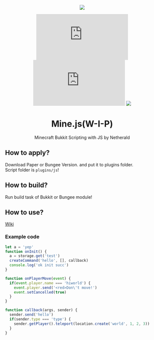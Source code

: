 <div align="center">

![](https://avatars.githubusercontent.com/u/94840691?s=200&v=4)

![](https://img.shields.io/github/stars/mine-js/mine.js?style=for-the-badge) ![](https://img.shields.io/github/forks/mine-js/mine.js?style=for-the-badge) [![](https://img.shields.io/discord/912313035639627806?label=discord&style=for-the-badge)](https://discord.gg/ngpsJ4Sfmb)

# Mine.js(W-I-P)

Minecraft Bukkit Scripting with JS by Netherald
</div>

## How to apply?
Download Paper or Bungee Version. and put it to plugins folder.\
Script folder is `plugins/js`!
## How to build?
Run build task of Bukkit or Bungee module!
## How to use?
[Wiki](http://netherald.org:3000)
### Example code
```js
let a = 'yep'
function onInit() {
  a = storage.get('test')
  createCommand('hello', [], callback)
  console.log('ok init succ')
}

function onPlayerMove(event) {
  if(event.player.name === 'hiworld') {
    event.player.send('<red>Don\'t move!')
    event.setCancelled(true)
  }
}

function callback(args, sender) {
  sender.send('hello')
  if(sender.type === 'type') {
    sender.getPlayer().teleport(location.create('world', 1, 2, 3))
  }
}
```
